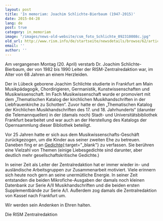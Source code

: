 ```yaml
---
layout: post
title: 'In memoriam: Joachim Schlichte-Bierbaum (1947-2015)'
date: 2015-04-28
lang: de
post: true
category: in_memoriam
image: "/images/news-old-website/csm_foto_Schlichte_092310008c.jpg"
old_url: http://www.rism.info/de/startseite/newsdetails/browse/62/article/64/in-memoriam-joachim-schlichte-bierbaum-1947-2015.html
email: ''
author: ''
---
```


Am vergangenen Montag (20. April) verstarb Dr. Joachim Schlichte-Bierbaum, der von 1982 bis 1990 Leiter der RISM-Zentralredaktion war, im Alter von 68 Jahren an einem Herzleiden.

Der in Lübeck geborene Joachim Schlichte studierte in Frankfurt am Main Musikpädagogik, Chordirigieren, Germanistik, Kunstwissenschaften und Musikwissenschaft. Im Fach Musikwissenschaft wurde er promoviert mit dem „Thematischen Katalog der kirchlichen Musikhandschriften in der Liebfrauenkirche zu Schotten“. Zuvor hatte er den „Thematischen Katalog der Kirchlichen Musikhandschriften des 17. und 18. Jahrhunderts“ (darunter die Telemannquellen) in der (damals noch) Stadt- und Universitätsbibliothek Frankfurt bearbeitet und war auch an der Herstellung des Katalogs der Opernsammlung dieser Bibliothek beteiligt.

Vor 25 Jahren hatte er sich aus dem Musikwissenschafts-Geschäft zurückgezogen, um die Kinder aus seiner zweiten Ehe zu betreuen. Daneben fing er an [Gedichte](http://www.coda-karben.de/coda/g_auswahl.htm){:target="_blank"} zu verfassen. Sie berühren eine Vielzahl von Themen (einige Liebesgedichte sind darunter, aber deutlich mehr gesellschaftskritische Gedichte.)

In seiner Zeit als Leiter der Zentralredaktion hat er immer wieder in- und ausländische Arbeitsgruppen zur Zusammenarbeit motiviert. Viele erinnern sich heute noch gern an seine unermütliche Energie. In seiner Zeit entstanden die beiden Mikrofiche-Ausgaben der damals noch kleinen Datenbank zur Serie A/II Musikhandschriften und die beiden ersten Supplementbände zur Serie A/I. Außerdem zog damals die Zentralredaktion von Kassel nach Frankfurt um.

Wir werden sein Andenken in Ehren halten.

Die RISM Zentralredaktion


